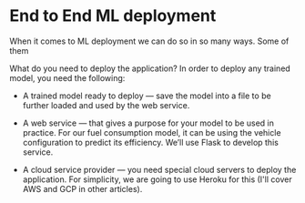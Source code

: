 # End to End ML deployment

When it comes to ML deployment we can do so in so many ways. Some of them

What do you need to deploy the application?
In order to deploy any trained model, you need the following:

- A trained model ready to deploy — save the model into a file to be further loaded and used by the web service.

- A web service — that gives a purpose for your model to be used in practice. For our fuel consumption model, it can be using the vehicle configuration to predict its efficiency. We’ll use Flask to develop this service.

- A cloud service provider — you need special cloud servers to deploy the application. For simplicity, we are going to use Heroku for this (I'll cover AWS and GCP in other articles).
